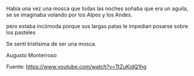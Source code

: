 
Habia una vez una mosca que todas las noches soñaba que era un aguila, se se imaginaba volando por los Alpes y los Andes.

pero estaba incómoda porque 
sus largas patas le impedian posarse sobre los pasteles

Se sentí tristísima de ser una mosca.

Augusto Monterroso

Fuente: https://www.youtube.com/watch?v=TtZuKidQ1hg
